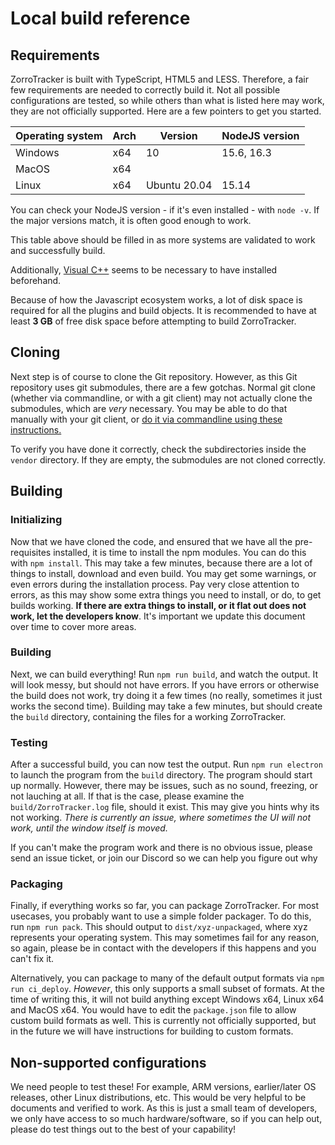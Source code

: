 # Local build reference
## Requirements
ZorroTracker is built with TypeScript, HTML5 and LESS. Therefore, a fair few requirements are needed to correctly build it. Not all possible configurations are tested, so while others than what is listed here may work, they are not officially supported. Here are a few pointers to get you started.

| Operating system | Arch       | Version       | NodeJS version |
| ---------------- | ---------- | ------------- | -------------- |
| Windows          | x64        | 10            | 15.6, 16.3     |
| MacOS            | x64        |               |                |
| Linux            | x64        | Ubuntu 20.04  | 15.14          |

You can check your NodeJS version - if it's even installed - with `node -v`. If the major versions match, it is often good enough to work.

This table above should be filled in as more systems are validated to work and successfully build.

Additionally, [Visual C++](https://support.microsoft.com/en-us/topic/the-latest-supported-visual-c-downloads-2647da03-1eea-4433-9aff-95f26a218cc0) seems to be necessary to have installed beforehand.

Because of how the Javascript ecosystem works, a lot of disk space is required for all the plugins and build objects. It is recommended to have at least **3 GB** of free disk space before attempting to build ZorroTracker.

## Cloning
Next step is of course to clone the Git repository. However, as this Git repository uses git submodules, there are a few gotchas. Normal git clone (whether via commandline, or with a git client) may not actually clone the submodules, which are *very* necessary. You may be able to do that manually with your git client, or [do it via commandline using these instructions.](https://stackoverflow.com/questions/3796927/how-to-git-clone-including-submodules)

To verify you have done it correctly, check the subdirectories inside the `vendor` directory. If they are empty, the submodules are not cloned correctly.

## Building
### Initializing
Now that we have cloned the code, and ensured that we have all the pre-requisites installed, it is time to install the npm modules. You can do this with `npm install`. This may take a few minutes, because there are a lot of things to install, download and even build. You may get some warnings, or even errors during the installation process. Pay very close attention to errors, as this may show some extra things you need to install, or do, to get builds working. **If there are extra things to install, or it flat out does not work, let the developers know**. It's important we update this document over time to cover more areas.

### Building
Next, we can build everything! Run `npm run build`, and watch the output. It will look messy, but should not have errors. If you have errors or otherwise the build does not work, try doing it a few times (no really, sometimes it just works the second time). Building may take a few minutes, but should create the `build` directory, containing the files for a working ZorroTracker.

### Testing
After a successful build, you can now test the output. Run `npm run electron` to launch the program from the `build` directory. The program should start up normally. However, there may be issues, such as no sound, freezing, or not lauching at all. If that is the case, please examine the `build/ZorroTracker.log` file, should it exist. This may give you hints why its not working. *There is currently an issue, where sometimes the UI will not work, until the window itself is moved.*

If you can't make the program work and there is no obvious issue, please send an issue ticket, or join our Discord so we can help you figure out why

### Packaging
Finally, if everything works so far, you can package ZorroTracker. For most usecases, you probably want to use a simple folder packager. To do this, run `npm run pack`. This should output to `dist/xyz-unpackaged`, where xyz represents your operating system. This may sometimes fail for any reason, so again, please be in contact with the developers if this happens and you can't fix it.

Alternatively, you can package to many of the default output formats via `npm run ci_deploy`. *However*, this only supports a small subset of formats. At the time of writing this, it will not build anything except Windows x64, Linux x64 and MacOS x64. You would have to edit the `package.json` file to allow custom build formats as well. This is currently not officially supported, but in the future we will have instructions for building to custom formats.

## Non-supported configurations
We need people to test these! For example, ARM versions, earlier/later OS releases, other Linux distributions, etc. This would be very helpful to be documents and verified to work. As this is just a small team of developers, we only have access to so much hardware/software, so if you can help out, please do test things out to the best of your capability!